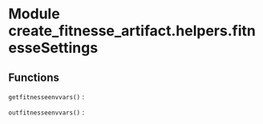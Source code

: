 Module create_fitnesse_artifact.helpers.fitnesseSettings
========================================================

Functions
---------

    
`getfitnesseenvvars()`
:   

    
`outfitnesseenvvars()`
: